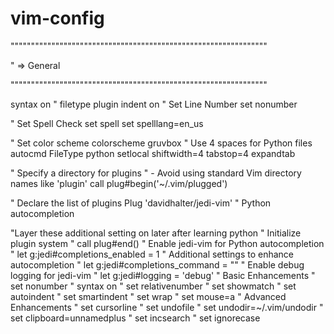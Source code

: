 # vim-config

"""""""""""""""""""""""""""""""""""""""""""""""""""""""""""""""

" => General

"""""""""""""""""""""""""""""""""""""""""""""""""""""""""""""""



syntax on
 " filetype plugin indent on
 " Set Line Number
  set nonumber

 " Set Spell Check
 set spell
 set spelllang=en_us

 " Set color scheme
 colorscheme gruvbox
 " Use 4 spaces for Python files
 autocmd FileType python setlocal shiftwidth=4 tabstop=4 expandtab

 " Specify a directory for plugins
 " - Avoid using standard Vim directory names like 'plugin'
 call plug#begin('~/.vim/plugged')

 " Declare the list of plugins
 Plug 'davidhalter/jedi-vim' " Python autocompletion

 "Layer these additional setting on later after learning python
 " Initialize plugin system
 " call plug#end()
 " Enable jedi-vim for Python autocompletion
 " let g:jedi#completions_enabled = 1
 " Additional settings to enhance autocompletion
 " let g:jedi#completions_command = "<C-Space>"
 " Enable debug logging for jedi-vim
 " let g:jedi#logging = 'debug'
 " Basic Enhancements
 " set nonumber
 " syntax on
 " set relativenumber
 " set showmatch
 " set autoindent
 " set smartindent
 " set wrap
 " set mouse=a
 " Advanced Enhancements
 " set cursorline
 " set undofile
 " set undodir=~/.vim/undodir
 " set clipboard=unnamedplus
 " set incsearch
 " set ignorecase
